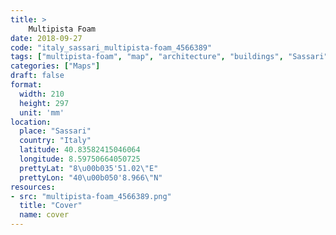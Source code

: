 ```yaml
---
title: > 
    Multipista Foam
date: 2018-09-27
code: "italy_sassari_multipista-foam_4566389"
tags: ["multipista-foam", "map", "architecture", "buildings", "Sassari", "Italy"]
categories: ["Maps"]
draft: false
format:
  width: 210
  height: 297
  unit: 'mm'
location:
  place: "Sassari"
  country: "Italy"
  latitude: 40.83582415046064
  longitude: 8.59750664050725
  prettyLat: "8\u00b035'51.02\"E"
  prettyLon: "40\u00b050'8.966\"N"
resources:
- src: "multipista-foam_4566389.png"
  title: "Cover"
  name: cover
---
```

